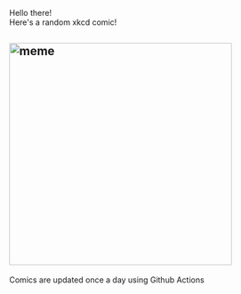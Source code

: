 Hello there! <br>Here's a random xkcd comic!<br>
## <img src="https://imgs.xkcd.com/comics/flu_shot.png" alt="meme" width="400"/><br>
Comics are updated once a day using Github Actions